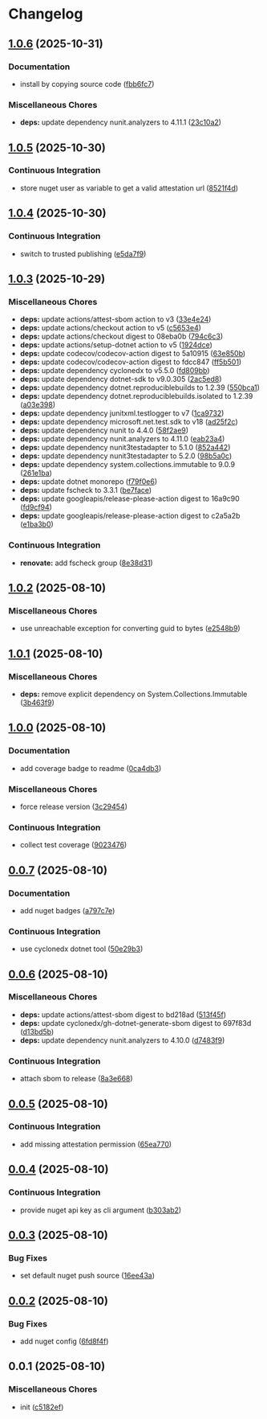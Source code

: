 # Changelog

## [1.0.6](https://github.com/phi-ag/ifc-guid-dotnet/compare/v1.0.5...v1.0.6) (2025-10-31)


### Documentation

* install by copying source code ([fbb6fc7](https://github.com/phi-ag/ifc-guid-dotnet/commit/fbb6fc7650cecdc92052090809d5ab78807eb7d1))


### Miscellaneous Chores

* **deps:** update dependency nunit.analyzers to 4.11.1 ([23c10a2](https://github.com/phi-ag/ifc-guid-dotnet/commit/23c10a2deeb05667ea7d36f68718dcbe4ee4e8df))

## [1.0.5](https://github.com/phi-ag/ifc-guid-dotnet/compare/v1.0.4...v1.0.5) (2025-10-30)


### Continuous Integration

* store nuget user as variable to get a valid attestation url ([8521f4d](https://github.com/phi-ag/ifc-guid-dotnet/commit/8521f4df8c662245b7c8e5404875074c7948d555))

## [1.0.4](https://github.com/phi-ag/ifc-guid-dotnet/compare/v1.0.3...v1.0.4) (2025-10-30)


### Continuous Integration

* switch to trusted publishing ([e5da7f9](https://github.com/phi-ag/ifc-guid-dotnet/commit/e5da7f928803dc1ea3477f77f041c19e0cc9b52d))

## [1.0.3](https://github.com/phi-ag/ifc-guid-dotnet/compare/v1.0.2...v1.0.3) (2025-10-29)


### Miscellaneous Chores

* **deps:** update actions/attest-sbom action to v3 ([33e4e24](https://github.com/phi-ag/ifc-guid-dotnet/commit/33e4e2480ea769e4567cf82ae1ce5a573d777207))
* **deps:** update actions/checkout action to v5 ([c5653e4](https://github.com/phi-ag/ifc-guid-dotnet/commit/c5653e474d677bd354c227be137e2648b3f75673))
* **deps:** update actions/checkout digest to 08eba0b ([794c6c3](https://github.com/phi-ag/ifc-guid-dotnet/commit/794c6c396639af1ab35cb7030e51273c4f92586a))
* **deps:** update actions/setup-dotnet action to v5 ([1924dce](https://github.com/phi-ag/ifc-guid-dotnet/commit/1924dce0b52528bf6de39f0e531b7d5120d3deab))
* **deps:** update codecov/codecov-action digest to 5a10915 ([63e850b](https://github.com/phi-ag/ifc-guid-dotnet/commit/63e850be1bb83414712b2d1f7a424b9286191268))
* **deps:** update codecov/codecov-action digest to fdcc847 ([ff5b501](https://github.com/phi-ag/ifc-guid-dotnet/commit/ff5b5012b19043039758041a8ed97d791e324a33))
* **deps:** update dependency cyclonedx to v5.5.0 ([fd809bb](https://github.com/phi-ag/ifc-guid-dotnet/commit/fd809bbc25d746db3ff96f8cc25cbcfac2cf390b))
* **deps:** update dependency dotnet-sdk to v9.0.305 ([2ac5ed8](https://github.com/phi-ag/ifc-guid-dotnet/commit/2ac5ed839b7fdadd4e13e2b5aaf461969864cc81))
* **deps:** update dependency dotnet.reproduciblebuilds to 1.2.39 ([550bca1](https://github.com/phi-ag/ifc-guid-dotnet/commit/550bca1b7f5c5e741880e6ebf1220b8be998af8d))
* **deps:** update dependency dotnet.reproduciblebuilds.isolated to 1.2.39 ([a03e398](https://github.com/phi-ag/ifc-guid-dotnet/commit/a03e398a25e63c4494f8f35e828befc53ad9981a))
* **deps:** update dependency junitxml.testlogger to v7 ([1ca9732](https://github.com/phi-ag/ifc-guid-dotnet/commit/1ca973287af4c0d43b243ec0e82ba4e95b1fa9b5))
* **deps:** update dependency microsoft.net.test.sdk to v18 ([ad25f2c](https://github.com/phi-ag/ifc-guid-dotnet/commit/ad25f2cb698ca13e5a5f1a195ec8f3e0d951f7df))
* **deps:** update dependency nunit to 4.4.0 ([58f2ae9](https://github.com/phi-ag/ifc-guid-dotnet/commit/58f2ae9236c0c5b8daf73272f3a4254e735255e5))
* **deps:** update dependency nunit.analyzers to 4.11.0 ([eab23a4](https://github.com/phi-ag/ifc-guid-dotnet/commit/eab23a4b610504dfa92b424fe55be0405b056fa9))
* **deps:** update dependency nunit3testadapter to 5.1.0 ([852a442](https://github.com/phi-ag/ifc-guid-dotnet/commit/852a442ee8ff1fb2f29f4f67044a22de682049a1))
* **deps:** update dependency nunit3testadapter to 5.2.0 ([98b5a0c](https://github.com/phi-ag/ifc-guid-dotnet/commit/98b5a0cea531602bb0f61e32ac9be2cf387d81f4))
* **deps:** update dependency system.collections.immutable to 9.0.9 ([261e1ba](https://github.com/phi-ag/ifc-guid-dotnet/commit/261e1bac21c74544aed18f2bf9e5d79f6392c843))
* **deps:** update dotnet monorepo ([f79f0e6](https://github.com/phi-ag/ifc-guid-dotnet/commit/f79f0e68dba63dad0585d4b2270b18ce7e191add))
* **deps:** update fscheck to 3.3.1 ([be7face](https://github.com/phi-ag/ifc-guid-dotnet/commit/be7faceb2fe88871a13a0d609248b133d5cb5565))
* **deps:** update googleapis/release-please-action digest to 16a9c90 ([fd9cf94](https://github.com/phi-ag/ifc-guid-dotnet/commit/fd9cf94b8d509b9f3e9ac30df41f33244d3831ce))
* **deps:** update googleapis/release-please-action digest to c2a5a2b ([e1ba3b0](https://github.com/phi-ag/ifc-guid-dotnet/commit/e1ba3b008d42d445b9ae459438bf4a78ae6725db))


### Continuous Integration

* **renovate:** add fscheck group ([8e38d31](https://github.com/phi-ag/ifc-guid-dotnet/commit/8e38d31c1d176f684445a00d01cf06f15a7e3829))

## [1.0.2](https://github.com/phi-ag/ifc-guid-dotnet/compare/v1.0.1...v1.0.2) (2025-08-10)


### Miscellaneous Chores

* use unreachable exception for converting guid to bytes ([e2548b9](https://github.com/phi-ag/ifc-guid-dotnet/commit/e2548b93f05d42f3387a479b44e94af38a8e181a))

## [1.0.1](https://github.com/phi-ag/ifc-guid-dotnet/compare/v1.0.0...v1.0.1) (2025-08-10)


### Miscellaneous Chores

* **deps:** remove explicit dependency on System.Collections.Immutable ([3b463f9](https://github.com/phi-ag/ifc-guid-dotnet/commit/3b463f9aafb53d7bc838fa493ead67710b8cd3cc))

## [1.0.0](https://github.com/phi-ag/ifc-guid-dotnet/compare/v0.0.7...v1.0.0) (2025-08-10)


### Documentation

* add coverage badge to readme ([0ca4db3](https://github.com/phi-ag/ifc-guid-dotnet/commit/0ca4db39b5118247174729a5425e5b78b338e4fa))


### Miscellaneous Chores

* force release version ([3c29454](https://github.com/phi-ag/ifc-guid-dotnet/commit/3c294547c7d19cd1acfb44492aef2822384131a0))


### Continuous Integration

* collect test coverage ([9023476](https://github.com/phi-ag/ifc-guid-dotnet/commit/90234767fae4f2c937bb74c3a854e98e00a8fb50))

## [0.0.7](https://github.com/phi-ag/ifc-guid-dotnet/compare/v0.0.6...v0.0.7) (2025-08-10)


### Documentation

* add nuget badges ([a797c7e](https://github.com/phi-ag/ifc-guid-dotnet/commit/a797c7ecd83f2bdd95603b15496aa75bb8474892))


### Continuous Integration

* use cyclonedx dotnet tool ([50e29b3](https://github.com/phi-ag/ifc-guid-dotnet/commit/50e29b30b19b5494ae8beec6f34f1bfafabfe4df))

## [0.0.6](https://github.com/phi-ag/ifc-guid-dotnet/compare/v0.0.5...v0.0.6) (2025-08-10)


### Miscellaneous Chores

* **deps:** update actions/attest-sbom digest to bd218ad ([513f45f](https://github.com/phi-ag/ifc-guid-dotnet/commit/513f45f1cff7f808b3e5d6a85edffd8d1d2c8c37))
* **deps:** update cyclonedx/gh-dotnet-generate-sbom digest to 697f83d ([d13bd5b](https://github.com/phi-ag/ifc-guid-dotnet/commit/d13bd5b3d416e2a8c6a210bdc73ad45cd23b8a95))
* **deps:** update dependency nunit.analyzers to 4.10.0 ([d7483f9](https://github.com/phi-ag/ifc-guid-dotnet/commit/d7483f96c59374bb0f03f60762439cfa086c7640))


### Continuous Integration

* attach sbom to release ([8a3e668](https://github.com/phi-ag/ifc-guid-dotnet/commit/8a3e668e06c2f25c707908da039424bed0a4e169))

## [0.0.5](https://github.com/phi-ag/ifc-guid-dotnet/compare/v0.0.4...v0.0.5) (2025-08-10)


### Continuous Integration

* add missing attestation permission ([65ea770](https://github.com/phi-ag/ifc-guid-dotnet/commit/65ea770acd0d95abd4c668e8ac345c5d95c07551))

## [0.0.4](https://github.com/phi-ag/ifc-guid-dotnet/compare/v0.0.3...v0.0.4) (2025-08-10)


### Continuous Integration

* provide nuget api key as cli argument ([b303ab2](https://github.com/phi-ag/ifc-guid-dotnet/commit/b303ab2fbe81d1d8bc5fa5ef95264ec62d6622b5))

## [0.0.3](https://github.com/phi-ag/ifc-guid-dotnet/compare/v0.0.2...v0.0.3) (2025-08-10)


### Bug Fixes

* set default nuget push source ([16ee43a](https://github.com/phi-ag/ifc-guid-dotnet/commit/16ee43a379a199896002dc7d593a07a02fcf57a3))

## [0.0.2](https://github.com/phi-ag/ifc-guid-dotnet/compare/v0.0.1...v0.0.2) (2025-08-10)


### Bug Fixes

* add nuget config ([6fd8f4f](https://github.com/phi-ag/ifc-guid-dotnet/commit/6fd8f4ffff69d7e26435850afccdb4e2eb4d9497))

## 0.0.1 (2025-08-10)


### Miscellaneous Chores

* init ([c5182ef](https://github.com/phi-ag/ifc-guid-dotnet/commit/c5182efa5027d219b2b46043796e4b4e12b82485))
